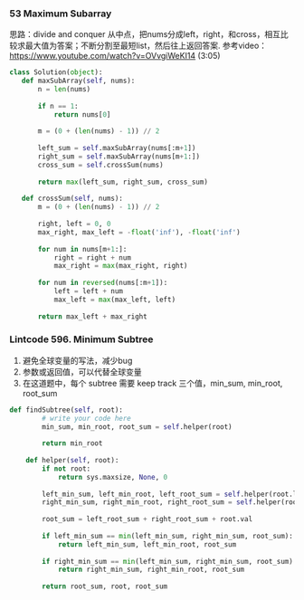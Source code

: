 
### 53 Maximum Subarray

思路：divide and conquer
从中点，把nums分成left，right，和cross，相互比较求最大值为答案；不断分割至最短list，然后往上返回答案.
参考video：https://www.youtube.com/watch?v=OVvgiWeKI14  (3:05)
     
 ``` python
 class Solution(object):
    def maxSubArray(self, nums):
        n = len(nums)
        
        if n == 1:
            return nums[0]
        
        m = (0 + (len(nums) - 1)) // 2
        
        left_sum = self.maxSubArray(nums[:m+1])
        right_sum = self.maxSubArray(nums[m+1:])
        cross_sum = self.crossSum(nums)
        
        return max(left_sum, right_sum, cross_sum)
    
    def crossSum(self, nums):
        m = (0 + (len(nums) - 1)) // 2
        
        right, left = 0, 0
        max_right, max_left = -float('inf'), -float('inf')
        
        for num in nums[m+1:]:
            right = right + num
            max_right = max(max_right, right)
        
        for num in reversed(nums[:m+1]):
            left = left + num
            max_left = max(max_left, left)
            
        return max_left + max_right
  ```

### Lintcode 596. Minimum Subtree
1. 避免全球变量的写法，减少bug       
2. 参数或返回值，可以代替全球变量       
3. 在这道题中，每个 subtree 需要 keep track 三个值，min_sum, min_root, root_sum

```Python
def findSubtree(self, root):
        # write your code here
        min_sum, min_root, root_sum = self.helper(root)
        
        return min_root
    
    def helper(self, root):
        if not root:
            return sys.maxsize, None, 0 
            
        left_min_sum, left_min_root, left_root_sum = self.helper(root.left)
        right_min_sum, right_min_root, right_root_sum = self.helper(root.right)
        
        root_sum = left_root_sum + right_root_sum + root.val
        
        if left_min_sum == min(left_min_sum, right_min_sum, root_sum):
            return left_min_sum, left_min_root, root_sum 
        
        if right_min_sum == min(left_min_sum, right_min_sum, root_sum):
            return right_min_sum, right_min_root, root_sum 
        
        return root_sum, root, root_sum

```
